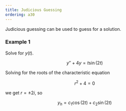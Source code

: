 ```yaml
---
title: Judicious Guessing
ordering: a30
---
```


Judicious guessing can be used to guess for a solution.

### Example 1

Solve for $y(t)$.

$$
y'' + 4y = t\sin(2t)
$$

Solving for the roots of the characteristic equation

$$
r^2 + 4 = 0
$$

we get $r = \pm 2i$, so

$$
y_h = c_1\cos(2t) + c_2\sin(2t)
$$
